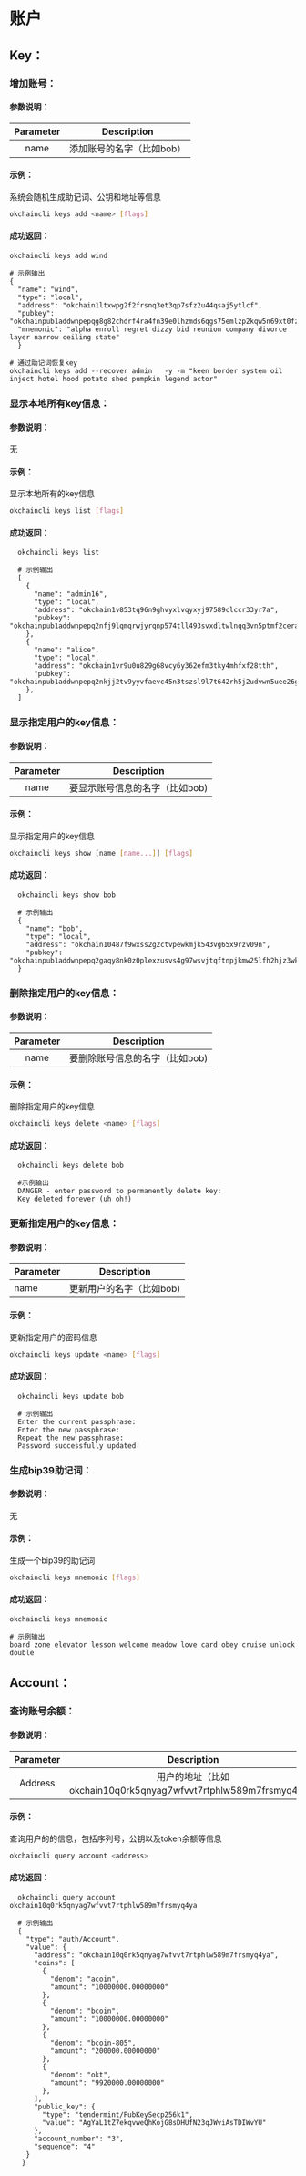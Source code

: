 # 账户

## Key：

### 增加账号：

#### 参数说明：

  | Parameter |        Description         |
  | :-------: | :------------------------: |
  |   name    | 添加账号的名字（比如bob） |

#### 示例：

系统会随机生成助记词、公钥和地址等信息
```bash
okchaincli keys add <name> [flags]
```

#### 成功返回：

```
okchaincli keys add wind
  
# 示例输出
{
  "name": "wind",
  "type": "local",
  "address": "okchain1ltxwpg2f2frsnq3et3qp7sfz2u44qsaj5ytlcf",
  "pubkey": "okchainpub1addwnpepqg8g82chdrf4ra4fn39e0lhzmds6qgs75emlzp2kqw5n69xt0fz3cewvx06",
  "mnemonic": "alpha enroll regret dizzy bid reunion company divorce layer narrow ceiling state"
  }
  
# 通过助记词恢复key
okchaincli keys add --recover admin   -y -m "keen border system oil inject hotel hood potato shed pumpkin legend actor"
```

### 显示本地所有key信息：

#### 参数说明：

  无

#### 示例：

显示本地所有的key信息
```bash
okchaincli keys list [flags]
```

#### 成功返回：
```
  okchaincli keys list
  
  # 示例输出
  [
    {
      "name": "admin16",
      "type": "local",
      "address": "okchain1v853tq96n9ghvyxlvqyxyj97589clccr33yr7a",
      "pubkey": "okchainpub1addwnpepq2nfj9lqmqrwjyrqnp574tll493svxdltwlnqq3vn5ptmf2ceraesgyfegg"
    },
    {
      "name": "alice",
      "type": "local",
      "address": "okchain1vr9u0u829g68vcy6y362efm3tky4mhfxf28tth",
      "pubkey": "okchainpub1addwnpepq2nkjj2tv9yyvfaevc45n3tszsl9l7t642rh5j2udvwn5uee26gqv7vwhun"
    },
  ]
```

### 显示指定用户的key信息：

#### 参数说明：

  | Parameter |           Description           |
  | :-------: | :-----------------------------: |
  |   name    | 要显示账号信息的名字（比如bob) |

#### 示例：

显示指定用户的key信息
```bash
okchaincli keys show [name [name...]] [flags]
```

#### 成功返回：

```
  okchaincli keys show bob
  
  # 示例输出
  {
    "name": "bob",
    "type": "local",
    "address": "okchain10487f9wxss2g2ctvpewkmjk543vg65x9rzv09n",
    "pubkey": 	  "okchainpub1addwnpepq2gaqy8nk0z0plexzusvs4g97wsvjtqftnpjkmw25lfh2hjz3wk0svf030h"
  }
```

### 删除指定用户的key信息：

#### 参数说明：

  | Parameter |           Description           |
  | :-------: | :-----------------------------: |
  |   name    | 要删除账号信息的名字（比如bob) |

#### 示例：

删除指定用户的key信息
```bash
okchaincli keys delete <name> [flags]
```

#### 成功返回：

```
  okchaincli keys delete bob
  
  #示例输出
  DANGER - enter password to permanently delete key:
  Key deleted forever (uh oh!)
```

### 更新指定用户的key信息：

#### 参数说明：

  | Parameter | Description               |
  | --------- | ------------------------- |
  | name      | 更新用户的名字（比如bob) |

#### 示例：

更新指定用户的密码信息
```bash
okchaincli keys update <name> [flags]
```

#### 成功返回：

```
  okchaincli keys update bob
  
  # 示例输出
  Enter the current passphrase:
  Enter the new passphrase:
  Repeat the new passphrase:
  Password successfully updated!
```
### 生成bip39助记词：

#### 参数说明：

  无

#### 示例：

生成一个bip39的助记词
```bash
okchaincli keys mnemonic [flags]
```

#### 成功返回：

```
okchaincli keys mnemonic

# 示例输出
board zone elevator lesson welcome meadow love card obey cruise unlock double
```

## Account：

### 查询账号余额：

#### 参数说明：

  | Parameter |                         Description                          |
  | :-------: | :----------------------------------------------------------: |
  |  Address  | 用户的地址（比如okchain10q0rk5qnyag7wfvvt7rtphlw589m7frsmyq4ya） |

#### 示例：

查询用户的的信息，包括序列号，公钥以及token余额等信息
```bash
okchaincli query account <address>
```

#### 成功返回：

```
  okchaincli query account okchain10q0rk5qnyag7wfvvt7rtphlw589m7frsmyq4ya
  
  # 示例输出
  {
    "type": "auth/Account",
    "value": {
      "address": "okchain10q0rk5qnyag7wfvvt7rtphlw589m7frsmyq4ya",
      "coins": [
        {
          "denom": "acoin",
          "amount": "10000000.00000000"
        },
        {
          "denom": "bcoin",
          "amount": "10000000.00000000"
        },
        {
          "denom": "bcoin-805",
          "amount": "200000.00000000"
        },
        {
          "denom": "okt",
          "amount": "9920000.00000000"
        },
      ],
      "public_key": {
        "type": "tendermint/PubKeySecp256k1",
        "value": "AgYaL1tZ7ekqvweQhKojG8sDHUfN23qJWviAsTDIWvYU"
      },
      "account_number": "3",
      "sequence": "4"
    }
   }  
```
